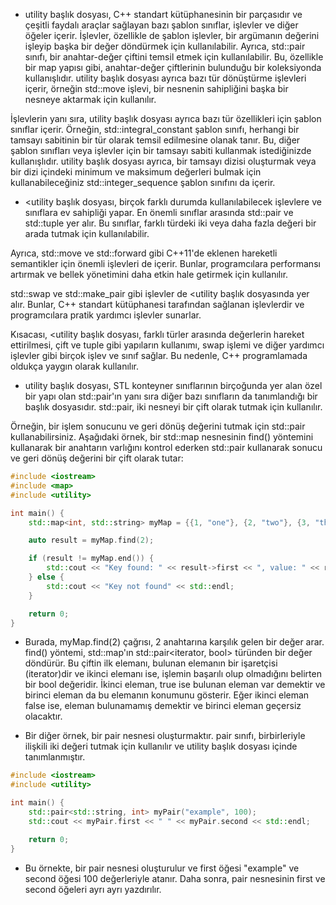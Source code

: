 - utility başlık dosyası, C++ standart kütüphanesinin bir parçasıdır ve çeşitli faydalı araçlar sağlayan bazı şablon sınıflar, işlevler ve diğer öğeler içerir. İşlevler, özellikle de şablon işlevler, bir argümanın değerini işleyip başka bir değer döndürmek için kullanılabilir. Ayrıca, std::pair sınıfı, bir anahtar-değer çiftini temsil etmek için kullanılabilir. Bu, özellikle bir map yapısı gibi, anahtar-değer çiftlerinin bulunduğu bir koleksiyonda kullanışlıdır. utility başlık dosyası ayrıca bazı tür dönüştürme işlevleri içerir, örneğin std::move işlevi, bir nesnenin sahipliğini başka bir nesneye aktarmak için kullanılır.

İşlevlerin yanı sıra, utility başlık dosyası ayrıca bazı tür özellikleri için şablon sınıflar içerir. Örneğin, std::integral_constant şablon sınıfı, herhangi bir tamsayı sabitinin bir tür olarak temsil edilmesine olanak tanır. Bu, diğer şablon sınıfları veya işlevler için bir tamsayı sabiti kullanmak istediğinizde kullanışlıdır.  utility başlık dosyası ayrıca, bir tamsayı dizisi oluşturmak veya bir dizi içindeki minimum ve maksimum değerleri bulmak için kullanabileceğiniz std::integer_sequence şablon sınıfını da içerir.

- <utility başlık dosyası, birçok farklı durumda kullanılabilecek işlevlere ve sınıflara ev sahipliği yapar. En önemli sınıflar arasında std::pair ve std::tuple yer alır. Bu sınıflar, farklı türdeki iki veya daha fazla değeri bir arada tutmak için kullanılabilir.

Ayrıca, std::move ve std::forward gibi C++11'de eklenen hareketli semantikler için önemli işlevleri de içerir. Bunlar, programcılara performansı artırmak ve bellek yönetimini daha etkin hale getirmek için kullanılır.

std::swap ve std::make_pair gibi işlevler de <utility başlık dosyasında yer alır. Bunlar, C++ standart kütüphanesi tarafından sağlanan işlevlerdir ve programcılara pratik yardımcı işlevler sunarlar.

Kısacası, <utility başlık dosyası, farklı türler arasında değerlerin hareket ettirilmesi, çift ve tuple gibi yapıların kullanımı, swap işlemi ve diğer yardımcı işlevler gibi birçok işlev ve sınıf sağlar. Bu nedenle, C++ programlamada oldukça yaygın olarak kullanılır.

- utility başlık dosyası, STL konteyner sınıflarının birçoğunda yer alan özel bir yapı olan std::pair'ın yanı sıra diğer bazı sınıfların da tanımlandığı bir başlık dosyasıdır. std::pair, iki nesneyi bir çift olarak tutmak için kullanılır.

Örneğin, bir işlem sonucunu ve geri dönüş değerini tutmak için std::pair kullanabilirsiniz. Aşağıdaki örnek, bir std::map nesnesinin find() yöntemini kullanarak bir anahtarın varlığını kontrol ederken std::pair kullanarak sonucu ve geri dönüş değerini bir çift olarak tutar:

```CPP
#include <iostream>
#include <map>
#include <utility>

int main() {
    std::map<int, std::string> myMap = {{1, "one"}, {2, "two"}, {3, "three"}};

    auto result = myMap.find(2);

    if (result != myMap.end()) {
        std::cout << "Key found: " << result->first << ", value: " << result->second << std::endl;
    } else {
        std::cout << "Key not found" << std::endl;
    }

    return 0;
}

```
- Burada, myMap.find(2) çağrısı, 2 anahtarına karşılık gelen bir değer arar. find() yöntemi, std::map'ın std::pair<iterator, bool> türünden bir değer döndürür. Bu çiftin ilk elemanı, bulunan elemanın bir işaretçisi (iterator)dir ve ikinci elemanı ise, işlemin başarılı olup olmadığını belirten bir bool değeridir. İkinci eleman, true ise bulunan eleman var demektir ve birinci eleman da bu elemanın konumunu gösterir. Eğer ikinci eleman false ise, eleman bulunamamış demektir ve birinci eleman geçersiz olacaktır.

- Bir diğer örnek, bir pair nesnesi oluşturmaktır. pair sınıfı, birbirleriyle ilişkili iki değeri tutmak için kullanılır ve utility başlık dosyası içinde tanımlanmıştır.

```CPP
#include <iostream>
#include <utility>

int main() {
    std::pair<std::string, int> myPair("example", 100);
    std::cout << myPair.first << " " << myPair.second << std::endl;

    return 0;
}

```

- Bu örnekte, bir pair nesnesi oluşturulur ve first öğesi "example" ve second öğesi 100 değerleriyle atanır. Daha sonra, pair nesnesinin first ve second öğeleri ayrı ayrı yazdırılır.


















